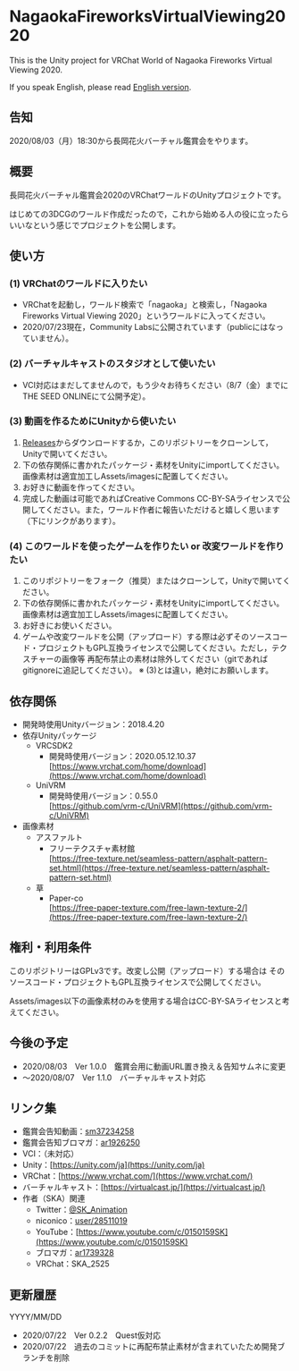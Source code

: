# NagaokaFireworksVirtualViewing2020

This is the Unity project for VRChat World of Nagaoka Fireworks Virtual Viewing 2020.

If you speak English, please read [English version](./README.en.md).


## 告知

2020/08/03（月）18:30から長岡花火バーチャル鑑賞会をやります。


## 概要

長岡花火バーチャル鑑賞会2020のVRChatワールドのUnityプロジェクトです。

はじめての3DCGのワールド作成だったので，これから始める人の役に立ったらいいなという感じでプロジェクトを公開します。


## 使い方

### (1) VRChatのワールドに入りたい

- VRChatを起動し，ワールド検索で「nagaoka」と検索し，「Nagaoka Fireworks Virtual Viewing 2020」というワールドに入ってください。
- 2020/07/23現在，Community Labsに公開されています（publicにはなっていません）。

### (2) バーチャルキャストのスタジオとして使いたい

- VCI対応はまだしてませんので，もう少々お待ちください（8/7（金）までにTHE SEED ONLINEにて公開予定）。

### (3) 動画を作るためにUnityから使いたい

1. [Releases](https://github.com/SKAsApp/NagaokaFireworksVirtualViewing2020/releases)からダウンロードするか，このリポジトリーをクローンして，Unityで開いてください。
2. 下の依存関係に書かれたパッケージ・素材をUnityにimportしてください。画像素材は適宜加工しAssets/imagesに配置してください。
3. お好きに動画を作ってください。
4. 完成した動画は可能であればCreative Commons CC-BY-SAライセンスで公開してください。また，ワールド作者に報告いただけると嬉しく思います（下にリンクがあります）。

### (4) このワールドを使ったゲームを作りたい or 改変ワールドを作りたい

1. このリポジトリーをフォーク（推奨）またはクローンして，Unityで開いてください。
2. 下の依存関係に書かれたパッケージ・素材をUnityにimportしてください。画像素材は適宜加工しAssets/imagesに配置してください。
3. お好きにお使いください。
4. ゲームや改変ワールドを公開（アップロード）する際は必ずそのソースコード・プロジェクトもGPL互換ライセンスで公開してください。ただし，テクスチャーの画像等 再配布禁止の素材は除外してください（gitであればgitignoreに追記してください）。 ※ (3)とは違い，絶対にお願いします。


## 依存関係

- 開発時使用Unityバージョン：2018.4.20
- 依存Unityパッケージ
	- VRCSDK2
		- 開発時使用バージョン：2020.05.12.10.37  
		[https://www.vrchat.com/home/download](https://www.vrchat.com/home/download)
	- UniVRM
		- 開発時使用バージョン：0.55.0  
		[https://github.com/vrm-c/UniVRM](https://github.com/vrm-c/UniVRM)
- 画像素材
	- アスファルト
		- フリーテクスチャ素材館  
		[https://free-texture.net/seamless-pattern/asphalt-pattern-set.html](https://free-texture.net/seamless-pattern/asphalt-pattern-set.html)
	- 草
		- Paper-co  
		[https://free-paper-texture.com/free-lawn-texture-2/](https://free-paper-texture.com/free-lawn-texture-2/)


## 権利・利用条件

このリポジトリーはGPLv3です。改変し公開（アップロード）する場合は そのソースコード・プロジェクトもGPL互換ライセンスで公開してください。

Assets/images以下の画像素材のみを使用する場合はCC-BY-SAライセンスと考えてください。


## 今後の予定

- 2020/08/03　Ver 1.0.0　鑑賞会用に動画URL置き換え＆告知サムネに変更
- 〜2020/08/07　Ver 1.1.0　バーチャルキャスト対応


## リンク集

- 鑑賞会告知動画：[sm37234258](https://www.nicovideo.jp/watch/sm37234258)
- 鑑賞会告知ブロマガ：[ar1926250](https://ch.nicovideo.jp/skas-web/blomaga/ar1926250)
- VCI：（未対応）
- Unity：[https://unity.com/ja](https://unity.com/ja)
- VRChat：[https://www.vrchat.com/](https://www.vrchat.com/)
- バーチャルキャスト：[https://virtualcast.jp/](https://virtualcast.jp/)
- 作者（SKA）関連
	- Twitter：[@SK_Animation](https://twitter.com/SK_Animation)
	- niconico：[user/28511019](https://www.nicovideo.jp/user/28511019)
	- YouTube：[https://www.youtube.com/c/0150159SK](https://www.youtube.com/c/0150159SK)
	- ブロマガ：[ar1739328](https://ch.nicovideo.jp/skas-web/blomaga/ar1739328)
	- VRChat：SKA_2525


## 更新履歴

YYYY/MM/DD

- 2020/07/22　Ver 0.2.2　Quest仮対応
- 2020/07/22　過去のコミットに再配布禁止素材が含まれていたため開発ブランチを削除　
